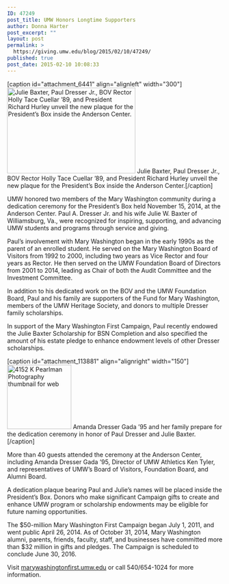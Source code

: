 ```yaml
---
ID: 47249
post_title: UMW Honors Longtime Supporters
author: Donna Harter
post_excerpt: ""
layout: post
permalink: >
  https://giving.umw.edu/blog/2015/02/10/47249/
published: true
post_date: 2015-02-10 10:08:33
---
```

[caption id="attachment_6441" align="alignleft" width="300"]<a href="http://giving.umw.edumwfirst/files/2014/11/4250-K-Pearlman-Photography-web-465.jpg"><img class="size-medium wp-image-6441" src="http://giving.umw.edumwfirst/files/2014/11/4250-K-Pearlman-Photography-web-465-300x200.jpg" alt="Julie Baxter, Paul Dresser Jr., BOV Rector Holly Tace Cuellar ’89, and President Richard Hurley unveil the new plaque for the President’s Box inside the Anderson Center." width="300" height="200" /></a> Julie Baxter, Paul Dresser Jr., BOV Rector Holly Tace Cuellar ’89, and President Richard Hurley unveil the new plaque for the President’s Box inside the Anderson Center.[/caption]

UMW honored two members of the Mary Washington community during a dedication ceremony for the President’s Box held November 15, 2014, at the Anderson Center. Paul A. Dresser Jr. and his wife Julie W. Baxter of Williamsburg, Va., were recognized for inspiring, supporting, and advancing UMW students and programs through service and giving.

Paul’s involvement with Mary Washington began in the early 1990s as the parent of an enrolled student. He served on the Mary Washington Board of Visitors from 1992 to 2000, including two years as Vice Rector and four years as Rector. He then served on the UMW Foundation Board of Directors from 2001 to 2014, leading as Chair of both the Audit Committee and the Investment Committee.

In addition to his dedicated work on the BOV and the UMW Foundation Board, Paul and his family are supporters of the Fund for Mary Washington, members of the UMW Heritage Society, and donors to multiple Dresser family scholarships.

In support of the Mary Washington First Campaign, Paul recently endowed the Julie Baxter Scholarship for BSN Completion and also specified the amount of his estate pledge to enhance endowment levels of other Dresser scholarships.

[caption id="attachment_113881" align="alignright" width="150"]<a href="http://eagleeye.umw.edu/files/2014/11/4152-K-Pearlman-Photography-thumbnail-for-web.jpg"><img class="wp-image-113881 size-thumbnail" src="http://eagleeye.umw.edu/files/2014/11/4152-K-Pearlman-Photography-thumbnail-for-web-150x150.jpg" alt="4152 K Pearlman Photography thumbnail for web" width="150" height="150" /></a> Amanda Dresser Gada ’95 and her family prepare for the dedication ceremony in honor of Paul Dresser and Julie Baxter.[/caption]

More than 40 guests attended the ceremony at the Anderson Center, including Amanda Dresser Gada ’95, Director of UMW Athletics Ken Tyler, and representatives of UMW’s Board of Visitors, Foundation Board, and Alumni Board.

A dedication plaque bearing Paul and Julie’s names will be placed inside the President’s Box. Donors who make significant Campaign gifts to create and enhance UMW program or scholarship endowments may be eligible for future naming opportunities.

The $50-million Mary Washington First Campaign began July 1, 2011, and went public April 26, 2014. As of October 31, 2014, Mary Washington alumni, parents, friends, faculty, staff, and businesses have committed more than $32 million in gifts and pledges. The Campaign is scheduled to conclude June 30, 2016.

Visit <a href="http://marywashingtonfirst.umw.edu" target="_blank">marywashingtonfirst.umw.edu</a> or call 540/654-1024 for more information.
